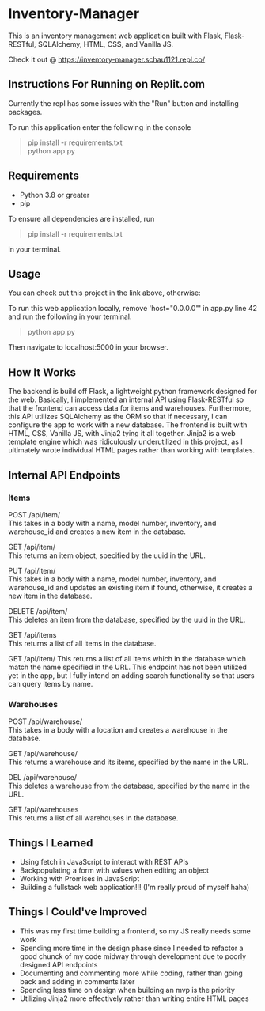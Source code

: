 # Inventory-Manager

This is an inventory management web application built with Flask, Flask-RESTful, SQLAlchemy, HTML, CSS, and Vanilla JS.

Check it out @ https://inventory-manager.schau1121.repl.co/

## Instructions For Running on Replit.com

Currently the repl has some issues with the "Run" button and installing packages.

To run this application enter the following in the console

> pip install -r requirements.txt  
> python app.py

## Requirements

- Python 3.8 or greater
- pip

To ensure all dependencies are installed, run

> pip install -r requirements.txt

in your terminal.

## Usage

You can check out this project in the link above, otherwise:

To run this web application locally, remove 'host="0.0.0.0"' in app.py line 42  
and run the following in your terminal.

> python app.py

Then navigate to localhost:5000 in your browser.

## How It Works

The backend is build off Flask, a lightweight python framework designed for the web. Basically, I implemented an internal API using Flask-RESTful so that the frontend can access data for items and warehouses. Furthermore, this API utilizes SQLAlchemy as the ORM so that if necessary, I can configure the app to work with a new database.
The frontend is built with HTML, CSS, Vanilla JS, with Jinja2 tying it all together. Jinja2 is a web template engine which was ridiculously underutilized in this project, as I ultimately wrote individual HTML pages rather than working with templates.

## Internal API Endpoints

### Items

POST /api/item/<uuid>  
  This takes in a body with a name, model number, inventory, and warehouse_id and creates a new item in the database.
  
GET /api/item/<uuid>  
  This returns an item object, specified by the uuid in the URL.
  
PUT /api/item/<uuid>  
  This takes in a body with a name, model number, inventory, and warehouse_id and updates an existing item if found, otherwise, it creates a new item in the database.

DELETE /api/item/<uuid>  
  This deletes an item from the database, specified by the uuid in the URL.

GET /api/items  
  This returns a list of all items in the database.

GET /api/item/<name>
  This returns a list of all items which in the database which match the name specified in the URL.
  This endpoint has not been utilized yet in the app, but I fully intend on adding search functionality so that users can query items by name.

### Warehouses 

POST /api/warehouse/<name>  
  This takes in a body with a location and creates a warehouse in the database.

GET /api/warehouse/<name>  
  This returns a warehouse and its items, specified by the name in the URL.

DEL /api/warehouse/<name>  
  This deletes a warehouse from the database, specified by the name in the URL.
  
GET /api/warehouses  
  This returns a list of all warehouses in the database.  

## Things I Learned

- Using fetch in JavaScript to interact with REST APIs
- Backpopulating a form with values when editing an object
- Working with Promises in JavaScript
- Building a fullstack web application!!! (I'm really proud of myself haha)

## Things I Could've Improved

- This was my first time building a frontend, so my JS really needs some work
- Spending more time in the design phase since I needed to refactor a good chunck of my code midway through development due to poorly designed API endpoints
- Documenting and commenting more while coding, rather than going back and adding in comments later
- Spending less time on design when building an mvp is the priority
- Utilizing Jinja2 more effectively rather than writing entire HTML pages
